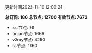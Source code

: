 更新时间2022-11-10 12:00:24

**总订阅: 186**
**总节点: 12700**
**有效节点: 7672**
- ssr节点: 96
- trojan节点: 1666
- v2ray节点: 4250
- ss节点: 1660
